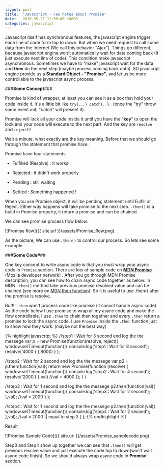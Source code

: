 ```yaml
---
layout: post
title:  "Javascript - Few notes about Promise"
date:   2016-05-21 12:30:00 +0800
categories: javascript
---
```

Javascript itself has  synchronous features, the javascript engine trigger each line of code form top to down. But when we need request to call some data from the Internet (We call this behavior "Ajax"). Things go different, because javascript engine won't automatically  wait for data coming back (It just execute next line of code). This condition make javascript asynchronous. Sometimes we have to "make" javascript wait for the data and **then** do the next step (maybe process coming back data). SO javascript engine provide us a **Standard Object - "Promise"**, and let us be more controllable to the javascript async process.

###**Some Concept**###

Promise is kind of wrapper, at least you can see it as a box that hold your code inside it. It's a little bit like
``try{...} catch{..}`` （once the "try" throw some event out, "catch" will present it).

Promise will lock all your code inside it until you have the "**key**" to open the lock and your code will execute to the next part. And the key are ``resolve`` and ``reject``!!!

Wait a minute, what exactly are the key meaning. Before that we should go through the statement that promise have.

Promise have four statements

* Fulfilled (Resolve) : It works!

* Rejected : It didn't work properly

* Pending : still waiting

* Settled : Something happened !

When you use Promise object, it will be pending statement until Fulfill or Reject. Either way happens will take promise to the next step. ``.then()`` is a build in Promise property, it return a promise and can be chained.

We can see promise process flow below.

![Promise flow]({{ site.url }}/assets/Promise_flow.png)

As the picture, We can use ``.then()`` to control our process. So lets see some example.

###**Some Code**###

One key concept to write async code is that you must wrap your async code in ``Promise`` section. There are lots of sample code on **[MDN Promise](https://developer.mozilla.org/en-US/docs/Web/JavaScript/Reference/Global_Objects/Promise)** (Mozila developer network) . After you go through MDN Promise description, you can see how to chain async code together as below. In MDN ``.then()`` method take previous promise resolved value and can be chained (see more on [MDN  then function](https://developer.mozilla.org/en-US/docs/Web/JavaScript/Reference/Global_Objects/Promise/then)). So it is useful to use .then() after the promise is resolve.

But!!!  ``.then`` won't process code like promise (it cannot handle async code). As the code below I use promise to wrap all my async code and make the flow controllable. I use ``.then`` to chain then together and every ``.then`` return a promise to lock the async code. I use ``Promise`` inside the ``.then`` function just to show how they work. (maybe not the best way)


{% highlight javascript %}
//step1 : Wait for 3 second and log the the messege
var p = new Promise(function(resolve, reject){
        window.setTimeout(function(){
                console.log('step1 : Wait for 8 second');
                resolve('4000')
            },8000)
    }
);

//step2 : Wait for 2 second and log the the messege
var p2 = p.then(function(val){
    return new Promise(function (resolve) {
        window.setTimeout(function(){
                console.log('step2 : Wait for 4 second');
                resolve('2000')
            },val) //val = 4000
        });
    }
)

//step3 : Wait for 1 second and log the the messege
p2.then(function(val){
    window.setTimeout(function(){
            console.log('step3 : Wait for 2 second');
        },val); //val = 2000
    }
);

//step4 : Wait for 1 second and log the the messege
p2.then(function(val){
    window.setTimeout(function(){
            console.log('step4 : Wait for 2 second');
        },val); //val = 2000  || equal to step 3
    }
);
{% endhighlight %}

Result

![Promise Sample Code]({{ site.url }}/assets/Promise_samplecode.png)

Step3 and Step4 show up together we can see that ``.then()`` will get previous resolve value and just execute the code top to down(won't wait async code finish). So we should always wrap async code in **Promise** section.



[MDN Promise]:https://developer.mozilla.org/en-US/docs/Web/JavaScript/Reference/Global_Objects/Promise
[MDN THEN FUNCTION]:https://developer.mozilla.org/en-US/docs/Web/JavaScript/Reference/Global_Objects/Promise/then
